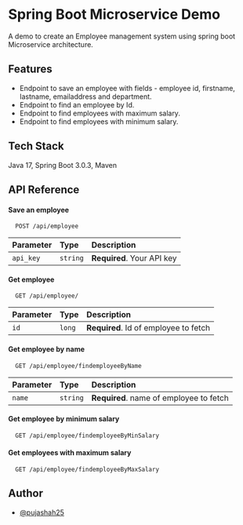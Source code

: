 # 
# Spring Boot Microservice Demo

A demo to create an Employee management system using spring boot Microservice architecture. 

## Features

- Endpoint to save an employee with fields - employee id, firstname, lastname, emailaddress and department.
- Endpoint to find an employee by Id.
- Endpoint to find employees with maximum salary.
- Endpoint to find employees with minimum salary.


## Tech Stack

Java 17, Spring Boot 3.0.3, Maven


## API Reference

#### Save an employee

```http
  POST /api/employee
```

| Parameter | Type     | Description                |
| :-------- | :------- | :------------------------- |
| `api_key` | `string` | **Required**. Your API key |

#### Get employee

```http
  GET /api/employee/
```

| Parameter | Type     | Description                       |
| :-------- | :------- | :-------------------------------- |
| `id`      | `long` | **Required**. Id of employee to fetch |

#### Get employee by name

```http
  GET /api/employee/findemployeeByName
```

| Parameter | Type     | Description                       |
| :-------- | :------- | :-------------------------------- |
| `name`      | `string` | **Required**. name of employee to fetch |

#### Get employee by minimum salary

```http
  GET /api/employee/findemployeeByMinSalary
```

#### Get employees with maximum salary

```http
  GET /api/employee/findemployeeByMaxSalary
```
## Author

- [@pujashah25](https://github.com/pujashah25)

